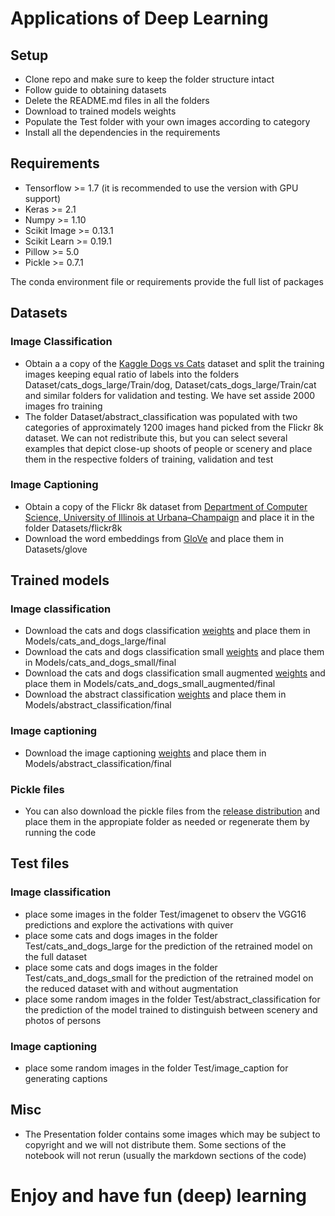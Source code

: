 # Applications of Deep Learning

## Setup
- Clone repo and make sure to keep the folder structure intact
- Follow guide to obtaining datasets
- Delete the README.md files in all the folders 
- Download to trained models weights
- Populate the Test folder with your own images according to category
- Install all the dependencies in the requirements 

## Requirements
- Tensorflow >= 1.7 (it is recommended to use the version with GPU support)
- Keras >= 2.1
- Numpy >= 1.10
- Scikit Image >= 0.13.1
- Scikit Learn >= 0.19.1
- Pillow >= 5.0
- Pickle >= 0.7.1

The conda environment file or requirements provide the full list of packages

## Datasets
### Image Classification

- Obtain a a copy of the [Kaggle Dogs vs Cats](https://www.kaggle.com/c/dogs-vs-cats) dataset and split the training images keeping equal ratio of labels into the folders Dataset/cats_dogs_large/Train/dog, Dataset/cats_dogs_large/Train/cat and similar folders for validation and testing. We have set asside 2000 images fro training
- The folder Dataset/abstract_classification was populated with two categories of approximately 1200 images hand picked from the Flickr 8k dataset. We can not redistribute this, but you can select several examples that depict close-up shoots of people or scenery and place them in the respective folders of training, validation and test

### Image Captioning
- Obtain a copy of the Flickr 8k dataset from [Department of Computer Science, University of Illinois at Urbana–Champaign](https://forms.illinois.edu/sec/1713398) and place it in the folder Datasets/flickr8k
- Download the word embeddings from [GloVe](https://nlp.stanford.edu/projects/glove/) and place them in Datasets/glove

## Trained models 

### Image classification
- Download the cats and dogs classification [weights](https://github.com/raducrs/Applications-of-Deep-Learning/releases/download/0.1/cats_dogs_large_weights.h5) and place them in Models/cats_and_dogs_large/final 
- Download the cats and dogs classification small [weights](https://github.com/raducrs/Applications-of-Deep-Learning/releases/download/0.1/cats_dogs_small_weights.h5) and place them in Models/cats_and_dogs_small/final 
- Download the cats and dogs classification small augmented [weights](https://github.com/raducrs/Applications-of-Deep-Learning/releases/download/0.1/cats_dogs_small_augmented_weights.h5) and place them in Models/cats_and_dogs_small_augmented/final
- Download the abstract classification [weights](https://github.com/raducrs/Applications-of-Deep-Learning/releases/download/0.1/abstract_classification_weights.h5) and place them in Models/abstract_classification/final
### Image captioning
- Download the image captioning [weights](https://github.com/raducrs/Applications-of-Deep-Learning/releases/download/0.1/image_caption_flick8k_06.05.h5) and place them in Models/abstract_classification/final
### Pickle files
- You can also download the pickle files from the [release distribution](https://github.com/raducrs/Applications-of-Deep-Learning/releases/tag/0.1) and place them in the appropiate folder as needed or regenerate them by running the code

## Test files
### Image classification
- place some  images in the folder Test/imagenet to observ the VGG16 predictions and explore the activations with quiver
- place some  cats and dogs images in the folder Test/cats_and_dogs_large for the prediction of the retrained model on the full dataset 
- place some  cats and dogs images in the folder Test/cats_and_dogs_small for the prediction of the retrained model on the reduced dataset with and without augmentation
- place some  random images in the folder Test/abstract_classification for the prediction of the model trained to distinguish between scenery and photos of persons
### Image captioning
- place some  random images in the folder Test/image_caption for generating captions

## Misc
- The Presentation folder contains some images which may be subject to copyright and we will not distribute them. Some sections of the notebook will not rerun (usually the markdown sections of the code)

# Enjoy and have fun (deep) learning
